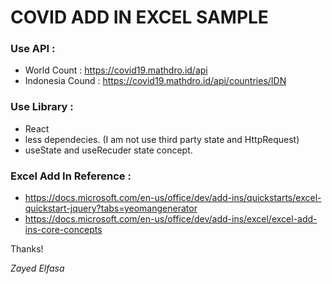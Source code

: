 # COVID ADD IN EXCEL SAMPLE

### Use API : 
 - World Count : https://covid19.mathdro.id/api
 - Indonesia Cound : https://covid19.mathdro.id/api/countries/IDN

### Use Library : 
 - React
 - less dependecies. (I am not use third party state and HttpRequest)
 - useState and useRecuder state concept.

 ### Excel Add In Reference : 
 - https://docs.microsoft.com/en-us/office/dev/add-ins/quickstarts/excel-quickstart-jquery?tabs=yeomangenerator
 - https://docs.microsoft.com/en-us/office/dev/add-ins/excel/excel-add-ins-core-concepts

 Thanks!
 
 *Zayed Elfasa*